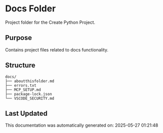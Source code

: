 <!-- filepath: /home/michaelnewham/Projects/create_python_project/docs/aboutthisfolder.md -->
# Docs Folder

Project folder for the Create Python Project.

## Purpose

Contains project files related to docs functionality.

## Structure

```
docs/
├── aboutthisfolder.md
├── errors.txt
├── MCP_SETUP.md
├── package-lock.json
└── VSCODE_SECURITY.md
```

## Last Updated

This documentation was automatically generated on: 2025-05-27 01:21:48
